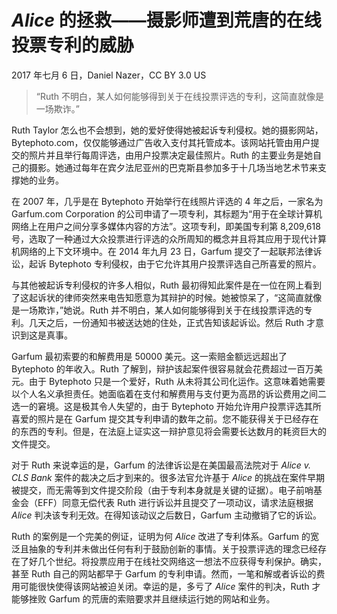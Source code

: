 # _Alice_ 的拯救——摄影师遭到荒唐的在线投票专利的威胁

2017 年七月 6 日，Daniel Nazer，CC BY 3.0 US

> “Ruth 不明白，某人如何能够得到关于在线投票评选的专利，这简直就像是一场欺诈。”

Ruth Taylor 怎么也不会想到，她的爱好使得她被起诉专利侵权。她的摄影网站，Bytephoto.com，仅仅能够通过广告收入支付其托管成本。该网站托管由用户提交的照片并且举行每周评选，由用户投票决定最佳照片。Ruth 的主要业务是她自己的摄影。她通过每年在宾夕法尼亚州的巴克斯县参加多于十几场当地艺术节来支撑她的业务。

在 2007 年，几乎是在 Bytephoto 开始举行在线照片评选的 4 年之后，一家名为 Garfum.com Corporation 的公司申请了一项专利，其标题为“用于在全球计算机网络上在用户之间分享多媒体内容的方法”。这项专利，即美国专利第 8,209,618 号，选取了一种通过大众投票进行评选的众所周知的概念并且将其应用于现代计算机网络的上下文环境中。在 2014 年九月 23 日，Garfum 提交了一起联邦法律诉讼，起诉 Bytephoto 专利侵权，由于它允许其用户投票评选自己所喜爱的照片。

与其他被起诉专利侵权的许多人相似，Ruth 最初得知此案件是在一位在网上看到了这起诉状的律师突然来电告知愿意为其辩护的时候。她被惊呆了，“这简直就像是一场欺诈，”她说。Ruth 并不明白，某人如何能够得到关于在线投票评选的专利。几天之后，一份通知书被送达她的住处，正式告知该起诉讼。然后 Ruth 才意识到这是真事。

Garfum 最初索要的和解费用是 50000 美元。这一索赔金额远远超出了 Bytephoto 的年收入。Ruth 了解到，辩护该起案件很容易就会花费超过一百万美元。由于 Bytephoto 只是一个爱好，Ruth 从未将其公司化运作。这意味着她需要以个人名义承担责任。她面临着在支付和解费用与支付更为高昂的诉讼费用之间二选一的窘境。这是极其令人失望的，由于 Bytephoto 开始允许用户投票评选其所喜爱的照片是在 Garfum 提交其专利申请的数年之前。您不能获得关于已经存在的东西的专利。但是，在法庭上证实这一辩护意见将会需要长达数月的耗资巨大的文件提交。

对于 Ruth 来说幸运的是，Garfum 的法律诉讼是在美国最高法院对于 _Alice v. CLS Bank_ 案件的裁决之后才到来的。很多法官允许基于 _Alice_ 的挑战在案件早期被提交，而无需等到文件提交阶段（由于专利本身就是关键的证据）。电子前哨基金会（EFF）同意无偿代表 Ruth 进行诉讼并且提交了一项动议，请求法庭根据 _Alice_ 判决该专利无效。在得知该动议之后数日，Garfum 主动撤销了它的诉讼。

Ruth 的案例是一个完美的例证，证明为何 _Alice_ 改进了专利体系。Garfum 的宽泛且抽象的专利并未做出任何有利于鼓励创新的事情。关于投票评选的理念已经存在了好几个世纪。将投票应用于在线社交网络这一想法不应获得专利保护。确实，甚至 Ruth 自己的网站都早于 Garfum 的专利申请。然而，一笔和解或者诉讼的费用可能很快使得该网站被迫关闭。幸运的是，多亏了 _Alice_ 案件的判决，Ruth 才能够挫败 Garfum 的荒唐的索赔要求并且继续运行她的网站和业务。
